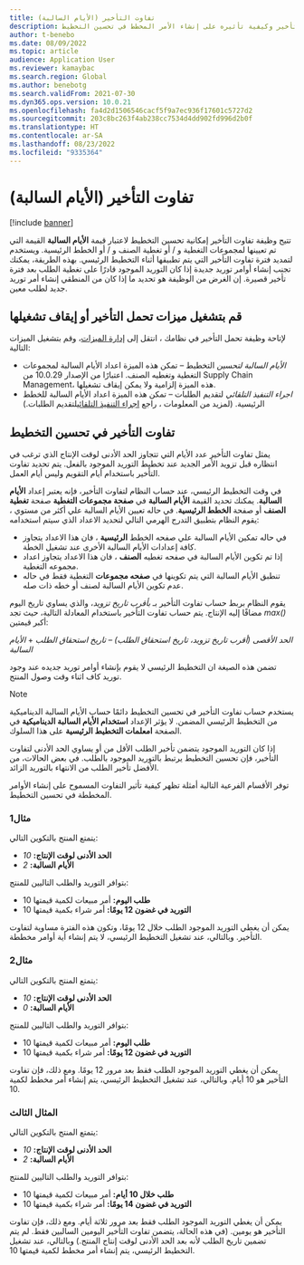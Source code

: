 ```yaml
---
title: تفاوت التأخير (الأيام السالبة)
description: يوفر هذا المقال معلومات حول حساب تفاوت التأخير وكيفية تأثيره على إنشاء الأمر المخطط في تحسين التخطيط.
author: t-benebo
ms.date: 08/09/2022
ms.topic: article
audience: Application User
ms.reviewer: kamaybac
ms.search.region: Global
ms.author: benebotg
ms.search.validFrom: 2021-07-30
ms.dyn365.ops.version: 10.0.21
ms.openlocfilehash: fa4d2d1506546cacf5f9a7ec936f17601c5727d2
ms.sourcegitcommit: 203c8bc263f4ab238cc7534d4dd902fd996d2b0f
ms.translationtype: HT
ms.contentlocale: ar-SA
ms.lasthandoff: 08/23/2022
ms.locfileid: "9335364"
---
```

# <a name="delay-tolerance-negative-days"></a>تفاوت التأخير (الأيام السالبة)

[!include [banner](../../includes/banner.md)]

تتيح وظيفة تفاوت التأخير إمكانية تحسين التخطيط لاعتبار قيمة **الأيام السالبة** القيمة التي تم تعيينها لمجموعات التغطية و / أو تغطية الصنف و / أو الخطط الرئيسية. ويستخدم لتمديد فترة تفاوت التأخير التي يتم تطبيقها أثناء التخطيط الرئيسي. بهذه الطريقة، يمكنك تجنب إنشاء أوامر توريد جديدة إذا كان التوريد الموجود قادرًا على تغطية الطلب بعد فترة تأخير قصيرة. إن الغرض من الوظيفة هو تحديد ما إذا كان من المنطقي إنشاء أمر توريد جديد لطلب معين.

## <a name="turn-delay-tolerance-features-on-or-off"></a>قم بتشغيل ميزات تحمل التأخير أو إيقاف تشغيلها

لإتاحة وظيفة تحمل التأخير في نظامك ، انتقل إلى [إدارة الميزات](../../../fin-ops-core/fin-ops/get-started/feature-management/feature-management-overview.md)، وقم بتشغيل الميزات التالية:

- *الأيام السالبة لتحسين* التخطيط – تمكن هذه الميزة اعداد الأيام السالبة لمجموعات التغطية وتغطيه الصنف. اعتبارًا من الإصدار 10.0.29 من Supply Chain Management، هذه الميزة إلزامية ولا يمكن إيقاف تشغيلها.
- *اجراء التنفيذ التلقائي* لتقديم الطلبات – تمكن هذه الميزة اعداد الأيام السالبة للخطط الرئيسية. (لمزيد من المعلومات ، راجع [اجراء التنفيذ التلقائي](../make-to-order-supply-automation.md)لتقديم الطلبات.)

## <a name="delay-tolerance-in-planning-optimization"></a>تفاوت التأخير في تحسين التخطيط

يمثل تفاوت التأخير عدد الأيام التي تتجاوز الحد الأدنى لوقت الإنتاج الذي ترغب في انتظاره قبل تزويد الأمر الجديد عند تخطيط التوريد الموجود بالفعل. يتم تحديد تفاوت التأخير باستخدام أيام التقويم وليس أيام العمل.

في وقت التخطيط الرئيسي، عند حساب النظام لتفاوت التأخير، فإنه يعتبر إعداد **الأيام السالبة**. يمكنك تحديد القيمة **الأيام السالبة** في **صفحة مجموعات التغطية** صفحة **تغطية الصنف** أو صفحة **الخطط الرئيسية**. في حاله تعيين الأيام السالبة علي أكثر من مستوي ، يقوم النظام بتطبيق التدرج الهرمي التالي لتحديد الاعداد الذي سيتم استخدامه:

- في حاله تمكين الأيام السالبة علي صفحه الخطط **الرئيسية** ، فان هذا الاعداد يتجاوز كافة إعدادات الأيام السالبة الأخرى عند تشغيل الخطة.
- إذا تم تكوين الأيام السالبة في صفحه تغطيه **الصنف** ، فان هذا الاعداد يتجاوز اعداد مجموعه التغطية.
- تنطبق الأيام السالبة التي يتم تكوينها في **صفحه مجموعات** التغطية فقط في حاله عدم تكوين الأيام السالبة لصنف أو خطه ذات صله.

يقوم النظام بربط حساب تفاوت التأخير بـ *بأقرب تاريخ تزويد*، والذي يساوي تاريخ اليوم مضافًا إليه الإنتاج. يتم حساب تفاوت التأخير باستخدام المعادلة التالية، حيث تجد *max()* أكبر قيمتين:

*الحد الأقصى (أقرب تاريخ تزويد، تاريخ استحقاق الطلب)* – *تاريخ استحقاق الطلب* + *الأيام السالبة*

تضمن هذه الصيغة ان التخطيط الرئيسي لا يقوم بإنشاء أوامر توريد جديده عند وجود توريد كاف اثناء وقت وصول المنتج.

> [!NOTE]
> يستخدم حساب تفاوت التأخير في تحسين التخطيط دائمًا حساب الأيام السالبة الديناميكية من التخطيط الرئيسي المضمن. لا يؤثر الإعداد **استخدام الأيام السالبة الديناميكية** في الصفحة **امعلمات التخطيط الرئيسية** على هذا السلوك.

إذا كان التوريد الموجود يتضمن تأخير الطلب الأقل من أو يساوي الحد الأدنى لتفاوت التأخير، فإن تحسين التخطيط يرتبط بالتوريد الموجود بالطلب. في بعض الحالات، من الأفضل تأخير الطلب من الانتهاء بالتوريد الزائد.

توفر الأقسام الفرعية التالية أمثلة تظهر كيفية تأثير التفاوت المسموح على إنشاء الأوامر المخططة في تحسين التخطيط.

### <a name="example-1"></a>مثال1

يتمتع المنتج بالتكوين التالي:

- **الحد الأدنى لوقت الإنتاج:** *10*
- **الأيام السالبة:** *2*

بتوافر التوريد والطلب التاليين للمنتج:

- **طلب اليوم:** أمر مبيعات لكمية قيمتها 10
- **التوريد في غضون 12 يومًا:** أمر شراء بكمية قيمتها 10

يمكن أن يغطي التوريد الموجود الطلب خلال 12 يومًا، وتكون هذه الفترة مساوية لتفاوت التأخير. وبالتالي، عند تشغيل التخطيط الرئيسي، لا يتم إنشاء أية أوامر مخططة.

### <a name="example-2"></a>مثال2

يتمتع المنتج بالتكوين التالي:

- **الحد الأدنى لوقت الإنتاج:** *10*
- **الأيام السالبة:** *0*

بتوافر التوريد والطلب التاليين للمنتج:

- **طلب اليوم:** أمر مبيعات لكمية قيمتها 10
- **التوريد في غضون 12 يومًا:** أمر شراء بكمية قيمتها 10

يمكن أن يغطي التوريد الموجود الطلب فقط بعد مرور 12 يومًا. ومع ذلك، فإن تفاوت التأخير هو 10 أيام. وبالتالي، عند تشغيل التخطيط الرئيسي، يتم إنشاء أمر مخطط لكمية 10.

### <a name="example-3"></a>المثال الثالث

يتمتع المنتج بالتكوين التالي:

- **الحد الأدنى لوقت الإنتاج:** *10*
- **الأيام السالبة:** *2*

بتوافر التوريد والطلب التاليين للمنتج:

- **طلب خلال 10 أيام:** أمر مبيعات لكمية قيمتها 10
- **التوريد في غضون 14 يومًا:** أمر شراء بكمية قيمتها 10

يمكن أن يغطي التوريد الموجود الطلب فقط بعد مرور ثلاثة أيام. ومع ذلك، فإن تفاوت التأخير هو يومين. (في هذه الحالة، يتضمن تفاوت التأخير اليومين السالبين فقط. لم يتم تضمين تاريخ الطلب لأنه بعد الحد الأدنى لوقت إنتاج المنتج.) وبالتالي، عند تشغيل التخطيط الرئيسي، يتم إنشاء أمر مخطط لكمية قيمتها 10.
